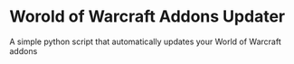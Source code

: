# Worold of Warcraft Addons Updater

A simple python script that automatically updates your World of Warcraft addons
